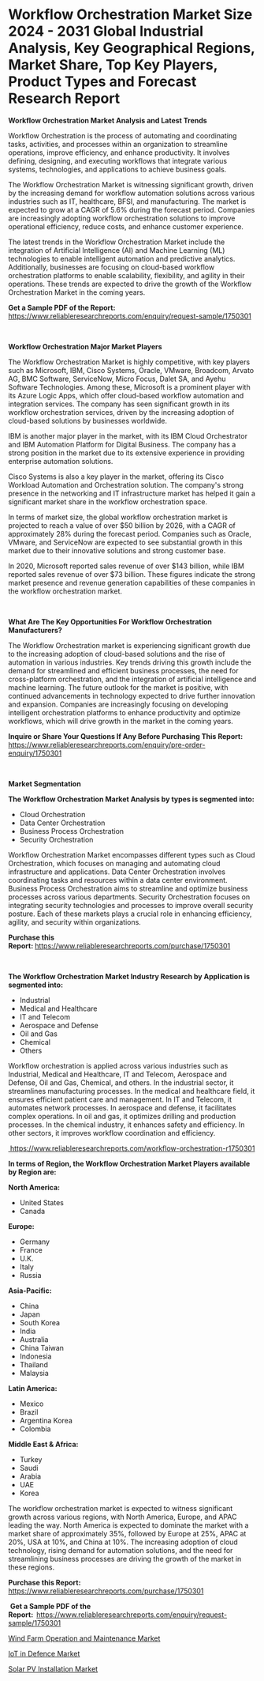 <p><h1>Workflow Orchestration Market Size 2024 - 2031 Global Industrial Analysis, Key Geographical Regions, Market Share, Top Key Players, Product Types and Forecast Research Report</h1></p><p><strong>Workflow Orchestration Market Analysis and Latest Trends</strong></p>
<p><p>Workflow Orchestration is the process of automating and coordinating tasks, activities, and processes within an organization to streamline operations, improve efficiency, and enhance productivity. It involves defining, designing, and executing workflows that integrate various systems, technologies, and applications to achieve business goals.</p><p>The Workflow Orchestration Market is witnessing significant growth, driven by the increasing demand for workflow automation solutions across various industries such as IT, healthcare, BFSI, and manufacturing. The market is expected to grow at a CAGR of 5.6% during the forecast period. Companies are increasingly adopting workflow orchestration solutions to improve operational efficiency, reduce costs, and enhance customer experience.</p><p>The latest trends in the Workflow Orchestration Market include the integration of Artificial Intelligence (AI) and Machine Learning (ML) technologies to enable intelligent automation and predictive analytics. Additionally, businesses are focusing on cloud-based workflow orchestration platforms to enable scalability, flexibility, and agility in their operations. These trends are expected to drive the growth of the Workflow Orchestration Market in the coming years.</p></p>
<p><strong>Get a Sample PDF of the Report:&nbsp;</strong> <a href="https://www.reliableresearchreports.com/enquiry/request-sample/1750301">https://www.reliableresearchreports.com/enquiry/request-sample/1750301</a></p>
<p>&nbsp;</p>
<p><strong>Workflow Orchestration Major Market Players</strong></p>
<p><p>The Workflow Orchestration Market is highly competitive, with key players such as Microsoft, IBM, Cisco Systems, Oracle, VMware, Broadcom, Arvato AG, BMC Software, ServiceNow, Micro Focus, Dalet SA, and Ayehu Software Technologies. Among these, Microsoft is a prominent player with its Azure Logic Apps, which offer cloud-based workflow automation and integration services. The company has seen significant growth in its workflow orchestration services, driven by the increasing adoption of cloud-based solutions by businesses worldwide.</p><p>IBM is another major player in the market, with its IBM Cloud Orchestrator and IBM Automation Platform for Digital Business. The company has a strong position in the market due to its extensive experience in providing enterprise automation solutions.</p><p>Cisco Systems is also a key player in the market, offering its Cisco Workload Automation and Orchestration solution. The company's strong presence in the networking and IT infrastructure market has helped it gain a significant market share in the workflow orchestration space.</p><p>In terms of market size, the global workflow orchestration market is projected to reach a value of over $50 billion by 2026, with a CAGR of approximately 28% during the forecast period. Companies such as Oracle, VMware, and ServiceNow are expected to see substantial growth in this market due to their innovative solutions and strong customer base.</p><p>In 2020, Microsoft reported sales revenue of over $143 billion, while IBM reported sales revenue of over $73 billion. These figures indicate the strong market presence and revenue generation capabilities of these companies in the workflow orchestration market.</p></p>
<p>&nbsp;</p>
<p><strong>What Are The Key Opportunities For Workflow Orchestration Manufacturers?</strong></p>
<p><p>The Workflow Orchestration market is experiencing significant growth due to the increasing adoption of cloud-based solutions and the rise of automation in various industries. Key trends driving this growth include the demand for streamlined and efficient business processes, the need for cross-platform orchestration, and the integration of artificial intelligence and machine learning. The future outlook for the market is positive, with continued advancements in technology expected to drive further innovation and expansion. Companies are increasingly focusing on developing intelligent orchestration platforms to enhance productivity and optimize workflows, which will drive growth in the market in the coming years.</p></p>
<p><strong>Inquire or Share Your Questions If Any Before Purchasing This Report:</strong> <a href="https://www.reliableresearchreports.com/enquiry/pre-order-enquiry/1750301">https://www.reliableresearchreports.com/enquiry/pre-order-enquiry/1750301</a></p>
<p>&nbsp;</p>
<p><strong>Market Segmentation</strong></p>
<p><strong>The Workflow Orchestration Market Analysis by types is segmented into:</strong></p>
<p><ul><li>Cloud Orchestration</li><li>Data Center Orchestration</li><li>Business Process Orchestration</li><li>Security Orchestration</li></ul></p>
<p><p>Workflow Orchestration Market encompasses different types such as Cloud Orchestration, which focuses on managing and automating cloud infrastructure and applications. Data Center Orchestration involves coordinating tasks and resources within a data center environment. Business Process Orchestration aims to streamline and optimize business processes across various departments. Security Orchestration focuses on integrating security technologies and processes to improve overall security posture. Each of these markets plays a crucial role in enhancing efficiency, agility, and security within organizations.</p></p>
<p><strong>Purchase this Report:&nbsp;</strong><a href="https://www.reliableresearchreports.com/purchase/1750301">https://www.reliableresearchreports.com/purchase/1750301</a></p>
<p>&nbsp;</p>
<p><strong>The Workflow Orchestration Market Industry Research by Application is segmented into:</strong></p>
<p><ul><li>Industrial</li><li>Medical and Healthcare</li><li>IT and Telecom</li><li>Aerospace and Defense</li><li>Oil and Gas</li><li>Chemical</li><li>Others</li></ul></p>
<p><p>Workflow orchestration is applied across various industries such as Industrial, Medical and Healthcare, IT and Telecom, Aerospace and Defense, Oil and Gas, Chemical, and others. In the industrial sector, it streamlines manufacturing processes. In the medical and healthcare field, it ensures efficient patient care and management. In IT and Telecom, it automates network processes. In aerospace and defense, it facilitates complex operations. In oil and gas, it optimizes drilling and production processes. In the chemical industry, it enhances safety and efficiency. In other sectors, it improves workflow coordination and efficiency.</p></p>
<p><a href="https://www.reliableresearchreports.com/workflow-orchestration-r1750301">&nbsp;https://www.reliableresearchreports.com/workflow-orchestration-r1750301</a></p>
<p><strong>In terms of Region, the Workflow Orchestration Market Players available by Region are:</strong></p>
<p>
    <p> <strong> North America: </strong>
        <ul>
            <li>United States</li>
            <li>Canada</li>
        </ul>
        </p> 
    <p> <strong> Europe: </strong>
        <ul>
            <li>Germany</li>
            <li>France</li>
            <li>U.K.</li>
            <li>Italy</li>
            <li>Russia</li>
        </ul>
        </p> 
    <p> <strong> Asia-Pacific: </strong>
        <ul>
            <li>China</li>
            <li>Japan</li>
            <li>South Korea</li>
            <li>India</li>
            <li>Australia</li>
            <li>China Taiwan</li>
            <li>Indonesia</li>
            <li>Thailand</li>
            <li>Malaysia</li>
        </ul>
        </p> 
    <p> <strong> Latin America: </strong>
        <ul>
            <li>Mexico</li>
            <li>Brazil</li>
            <li>Argentina Korea</li>
            <li>Colombia</li>
        </ul>
        </p> 
    <p> <strong> Middle East & Africa: </strong>
        <ul>
            <li>Turkey</li>
            <li>Saudi</li>
            <li>Arabia</li>
            <li>UAE</li>
            <li>Korea</li>
        </ul>
    </p>
    </p>
<p><p>The workflow orchestration market is expected to witness significant growth across various regions, with North America, Europe, and APAC leading the way. North America is expected to dominate the market with a market share of approximately 35%, followed by Europe at 25%, APAC at 20%, USA at 10%, and China at 10%. The increasing adoption of cloud technology, rising demand for automation solutions, and the need for streamlining business processes are driving the growth of the market in these regions.</p></p>
<p><strong>Purchase this Report: </strong><a href="https://www.reliableresearchreports.com/purchase/1750301">https://www.reliableresearchreports.com/purchase/1750301</a></p>
<p>&nbsp;<strong>Get a Sample PDF of the Report:&nbsp;&nbsp;</strong><a href="https://www.reliableresearchreports.com/enquiry/request-sample/1750301">https://www.reliableresearchreports.com/enquiry/request-sample/1750301</a></p>
<p><strong></strong></p>
<p><p><a href="https://github.com/msbsaifansami/Market-Research-Report-List-1/blob/main/wind-farm-operation-and-maintenance-market.md">Wind Farm Operation and Maintenance Market</a></p><p><a href="https://github.com/theanastasiyah/Market-Research-Report-List-1/blob/main/iot-in-defence-market.md">IoT in Defence Market</a></p><p><a href="https://github.com/khlifeservices/Market-Research-Report-List-1/blob/main/solar-pv-installation-market.md">Solar PV Installation Market</a></p></p>